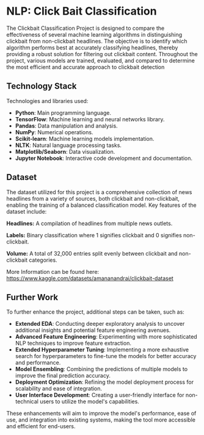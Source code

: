 
# NLP: Click Bait Classification

The Clickbait Classification Project is designed to compare the effectiveness of several machine learning algorithms in distinguishing clickbait from non-clickbait headlines. The objective is to identify which algorithm performs best at accurately classifying headlines, thereby providing a robust solution for filtering out clickbait content. Throughout the project, various models are trained, evaluated, and compared to determine the most efficient and accurate approach to clickbait detection
## Technology Stack

Technologies and libraries used:

- **Python**: Main programming language.
- **TensorFlow**: Machine learning and neural networks library.
- **Pandas**: Data manipulation and analysis.
- **NumPy**: Numerical operations.
- **Scikit-learn**: Machine learning models implementation.
- **NLTK**: Natural language processing tasks.
- **Matplotlib/Seaborn**: Data visualization.
- **Jupyter Notebook**: Interactive code development and documentation.


## Dataset

The dataset utilized for this project is a comprehensive collection of news headlines from a variety of sources, both clickbait and non-clickbait, enabling the training of a balanced classification model. Key features of the dataset include:

**Headlines:** A compilation of headlines from multiple news outlets.

**Labels:** Binary classification where 1 signifies clickbait and 0 signifies non-clickbait.

**Volume:** A total of 32,000 entries split evenly between clickbait and non-clickbait categories.

More Information can be found here: https://www.kaggle.com/datasets/amananandrai/clickbait-dataset

## Further Work

To further enhance the project, additional steps can be taken, such as:

- **Extended EDA**: Conducting deeper exploratory analysis to uncover additional insights and potential feature engineering avenues.
- **Advanced Feature Engineering**: Experimenting with more sophisticated NLP techniques to improve feature extraction.
- **Extended Hyperparameter Tuning**: Implementing a more exhaustive search for hyperparameters to fine-tune the models for better accuracy and performance.
- **Model Ensembling**: Combining the predictions of multiple models to improve the final prediction accuracy.
- **Deployment Optimization**: Refining the model deployment process for scalability and ease of integration.
- **User Interface Development**: Creating a user-friendly interface for non-technical users to utilize the model's capabilities.

These enhancements will aim to improve the model's performance, ease of use, and integration into existing systems, making the tool more accessible and efficient for end-users.

